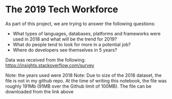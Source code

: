 # The 2019 Tech Workforce

As part of this project, we are trying to answer the following questions:
- What types of languages, databases, platforms and frameworks were used in 2018 and what will be the trend for 2019?
- What do people tend to look for more in a potential job? 
- Where do developers see themselves in 5 years?
        

Data was received from the following:
https://insights.stackoverflow.com/survey

Note: the years used were 2018 
Note: Due to size of the 2018 dataset, the file is not in my github repo.  At the time of writing this notebook, the file was roughly 191Mb (91MB over the Github limit of 100MB).  The file can be downloaded from the link above
